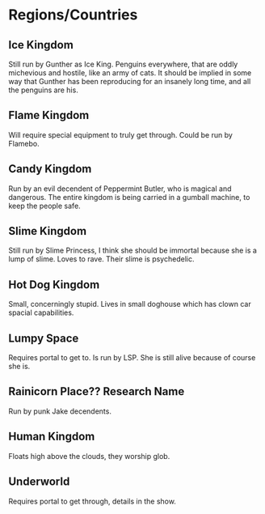 # Regions/Countries
## Ice Kingdom
Still run by Gunther as Ice King. Penguins everywhere, that are oddly michevious and hostile, like an army of cats. It should be implied in some way that Gunther has been reproducing for an insanely long time, and all the penguins are his.
## Flame Kingdom
Will require special equipment to truly get through. Could be run by Flamebo. 
## Candy Kingdom
Run by an evil decendent of Peppermint Butler, who is magical and dangerous. The entire kingdom is being carried in a gumball machine, to keep the people safe.
## Slime Kingdom
Still run by Slime Princess, I think she should be immortal because she is a lump of slime. Loves to rave. Their slime is psychedelic. 
## Hot Dog Kingdom
Small, concerningly stupid. Lives in small doghouse which has clown car spacial capabilities. 
## Lumpy Space
Requires portal to get to. Is run by LSP. She is still alive because of course she is. 
## Rainicorn Place?? Research Name
Run by punk Jake decendents. 
## Human Kingdom
Floats high above the clouds, they worship glob. 
## Underworld
Requires portal to get through, details in the show. 
